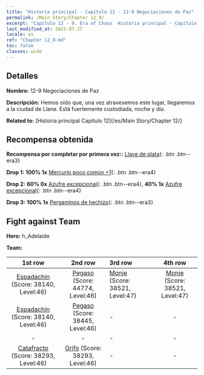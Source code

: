 ```yaml
---
title: "Historia principal - Capítulo 12 - 12-9 Negociaciones de Paz"
permalink: /Main Story/Chapter 12_9/
excerpt: "Capítulo 12 - 9. Era of Chaos  Historia principal - Capítulo 12_9. 12-9 Negociaciones de Paz"
last_modified_at: 2021-07-27
locale: es
ref: "Chapter 12_9.md"
toc: false
classes: wide
---
```


## Detalles

 **Nombre:** 12-9 Negociaciones de Paz

 **Descripción:** Hemos oído que, una vez atravesemos este lugar, llegaremos a la ciudad de Llane. Está fuertemente custodiada, noche y día.

 **Related to:** [Historia principal Capítulo 12](/es/Main Story/Chapter 12/)

## Recompensa obtenida

 **Recompensa por completar por primera vez::** [Llave de plata](/ItemsES/con_693/){: .btn .btn--era3}

 **Drop 1:** **100% 1x** [Mercurio poco común +1](/ItemsES/mat_42/){: .btn .btn--era4}

 **Drop 2:** **60% 0x** [Azufre excepcional](/ItemsES/mat_36/){: .btn .btn--era4}, **40% 1x** [Azufre excepcional](/ItemsES/mat_36/){: .btn .btn--era4}

 **Drop 3:** **100% 1x** [Pergaminos de hechizo](/ItemsES/con_694/){: .btn .btn--era3}


## Fight against Team
 **Hero:** h_Adelaide

 **Team:**


  | 1st row | 2nd row | 3rd row | 4th row |
  |:----:|:----:|:----|:----:|
  | [Espadachín](/es/units/Swordsman/) (Score: 38140, Level:46)  | [Pegaso](/es/units/Pegasus/) (Score: 44774, Level:46)  | [Monje](/es/units/Monk/) (Score: 38521, Level:47)  | [Monje](/es/units/Monk/) (Score: 38521, Level:47)  |
  | [Espadachín](/es/units/Swordsman/) (Score: 38140, Level:46)  | [Pegaso](/es/units/Pegasus/) (Score: 38445, Level:46)  | - | - |
  | - | - | - | - |
  | [Catafracto](/es/units/Cavalier/) (Score: 38293, Level:46)  | [Grifo](/es/units/Griffin/) (Score: 38293, Level:46)  | - | - |


